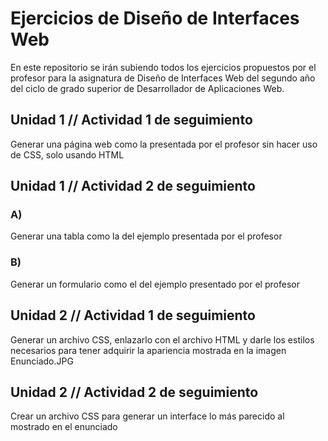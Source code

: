 # Ejercicios de Diseño de Interfaces Web
En este repositorio se irán subiendo todos los ejercicios propuestos por el profesor para la asignatura de Diseño de Interfaces Web del segundo año del ciclo de grado superior de Desarrollador de Aplicaciones Web.

## Unidad 1 // Actividad 1 de seguimiento 
Generar una página web como la presentada por el profesor sin hacer uso de CSS, solo usando HTML
## Unidad 1 // Actividad 2 de seguimiento
### A)
Generar una tabla como la del ejemplo presentada por el profesor
### B)
Generar un formulario como el del ejemplo presentado por el profesor
## Unidad 2 // Actividad 1 de seguimiento
Generar un archivo CSS, enlazarlo con el archivo HTML y darle los estilos necesarios para tener adquirir la apariencia mostrada en la imagen  Enunciado.JPG
## Unidad 2 // Actividad 2 de seguimiento
Crear un archivo CSS para generar un interface lo más parecido al mostrado en el enunciado